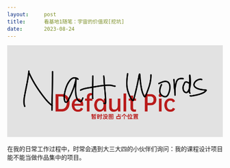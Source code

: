 ```yaml
---
layout:     post
title:      看基地1随笔：宇宙的价值观[挖坑]
date:       2023-08-24
---
```

![pic_holder](/images/pic_holder.jpg)

在我的日常工作过程中，时常会遇到大三大四的小伙伴们询问：我的课程设计项目能不能当做作品集中的项目。
